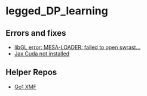 # legged_DP_learning


## Errors and fixes
- [libGL error: MESA-LOADER: failed to open swrast...](https://stackoverflow.com/questions/72110384/libgl-error-mesa-loader-failed-to-open-iris)
- [Jax Cuda not installed](https://github.com/google/jax/issues/18027)

## Helper Repos

- [Go1 XMF](https://github.com/google-deepmind/mujoco_menagerie)